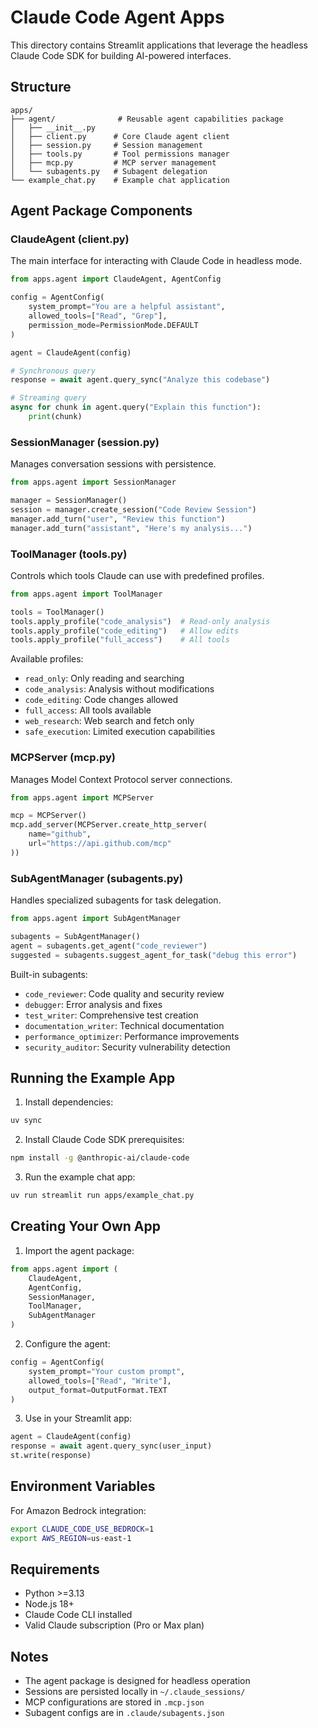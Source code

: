 # Claude Code Agent Apps

This directory contains Streamlit applications that leverage the headless Claude Code SDK for building AI-powered interfaces.

## Structure

```
apps/
├── agent/              # Reusable agent capabilities package
│   ├── __init__.py
│   ├── client.py      # Core Claude agent client
│   ├── session.py     # Session management
│   ├── tools.py       # Tool permissions manager
│   ├── mcp.py         # MCP server management
│   └── subagents.py   # Subagent delegation
└── example_chat.py    # Example chat application
```

## Agent Package Components

### ClaudeAgent (client.py)
The main interface for interacting with Claude Code in headless mode.

```python
from apps.agent import ClaudeAgent, AgentConfig

config = AgentConfig(
    system_prompt="You are a helpful assistant",
    allowed_tools=["Read", "Grep"],
    permission_mode=PermissionMode.DEFAULT
)

agent = ClaudeAgent(config)

# Synchronous query
response = await agent.query_sync("Analyze this codebase")

# Streaming query
async for chunk in agent.query("Explain this function"):
    print(chunk)
```

### SessionManager (session.py)
Manages conversation sessions with persistence.

```python
from apps.agent import SessionManager

manager = SessionManager()
session = manager.create_session("Code Review Session")
manager.add_turn("user", "Review this function")
manager.add_turn("assistant", "Here's my analysis...")
```

### ToolManager (tools.py)
Controls which tools Claude can use with predefined profiles.

```python
from apps.agent import ToolManager

tools = ToolManager()
tools.apply_profile("code_analysis")  # Read-only analysis
tools.apply_profile("code_editing")   # Allow edits
tools.apply_profile("full_access")    # All tools
```

Available profiles:
- `read_only`: Only reading and searching
- `code_analysis`: Analysis without modifications
- `code_editing`: Code changes allowed
- `full_access`: All tools available
- `web_research`: Web search and fetch only
- `safe_execution`: Limited execution capabilities

### MCPServer (mcp.py)
Manages Model Context Protocol server connections.

```python
from apps.agent import MCPServer

mcp = MCPServer()
mcp.add_server(MCPServer.create_http_server(
    name="github",
    url="https://api.github.com/mcp"
))
```

### SubAgentManager (subagents.py)
Handles specialized subagents for task delegation.

```python
from apps.agent import SubAgentManager

subagents = SubAgentManager()
agent = subagents.get_agent("code_reviewer")
suggested = subagents.suggest_agent_for_task("debug this error")
```

Built-in subagents:
- `code_reviewer`: Code quality and security review
- `debugger`: Error analysis and fixes
- `test_writer`: Comprehensive test creation
- `documentation_writer`: Technical documentation
- `performance_optimizer`: Performance improvements
- `security_auditor`: Security vulnerability detection

## Running the Example App

1. Install dependencies:
```bash
uv sync
```

2. Install Claude Code SDK prerequisites:
```bash
npm install -g @anthropic-ai/claude-code
```

3. Run the example chat app:
```bash
uv run streamlit run apps/example_chat.py
```

## Creating Your Own App

1. Import the agent package:
```python
from apps.agent import (
    ClaudeAgent, 
    AgentConfig,
    SessionManager,
    ToolManager,
    SubAgentManager
)
```

2. Configure the agent:
```python
config = AgentConfig(
    system_prompt="Your custom prompt",
    allowed_tools=["Read", "Write"],
    output_format=OutputFormat.TEXT
)
```

3. Use in your Streamlit app:
```python
agent = ClaudeAgent(config)
response = await agent.query_sync(user_input)
st.write(response)
```

## Environment Variables

For Amazon Bedrock integration:
```bash
export CLAUDE_CODE_USE_BEDROCK=1
export AWS_REGION=us-east-1
```

## Requirements

- Python >=3.13
- Node.js 18+
- Claude Code CLI installed
- Valid Claude subscription (Pro or Max plan)

## Notes

- The agent package is designed for headless operation
- Sessions are persisted locally in `~/.claude_sessions/`
- MCP configurations are stored in `.mcp.json`
- Subagent configs are in `.claude/subagents.json`